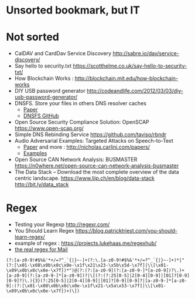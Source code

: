 Unsorted bookmark, but IT
=========================

# Not sorted
* CalDAV and CardDav Service Discovery http://sabre.io/dav/service-discovery/
* Say hello to security.txt https://scotthelme.co.uk/say-hello-to-security-txt/
* How Blockchain Works : http://blockchain.mit.edu/how-blockchain-works
* DIY USB password generator http://codeandlife.com/2012/03/03/diy-usb-password-generator/
* DNSFS. Store your files in others DNS resolver caches
	* [Paper](https://blog.benjojo.co.uk/post/dns-filesystem-true-cloud-storage-dnsfs)
	* [DNSFS GitHub](https://github.com/benjojo/dnsfs)
* Open Source Security Compliance Solution: OpenSCAP https://www.open-scap.org/
* Simple DNS Rebinding Service https://github.com/taviso/rbndr
* Audio Adversarial Examples: Targeted Attacks on Speech-to-Text
	* [Paper](https://arxiv.org/abs/1801.01944) and more : http://nicholas.carlini.com/papers/
	* [Examples](http://nicholas.carlini.com/code/audio_adversarial_examples/)
* Open Source CAN Network Analysis: BUSMASTER https://n0where.net/open-source-can-network-analysis-busmaster
* The Data Stack – Download the most complete overview of the data centric landscape. https://www.liip.ch/en/blog/data-stack http://bit.ly/data_stack

# Regex
* Testing your Regexp http://regexr.com/
* You Should Learn Regex https://blog.patricktriest.com/you-should-learn-regex/
* example of regex : https://projects.lukehaas.me/regexhub/
* [the real regex for Mail](https://emailregex.com)
```
(?:[a-z0-9!#$%&'*+/=?^_`{|}~-]+(?:\.[a-z0-9!#$%&'*+/=?^_`{|}~-]+)*|"(?:[\x01-\x08\x0b\x0c\x0e-\x1f\x21\x23-\x5b\x5d-\x7f]|\\[\x01-\x09\x0b\x0c\x0e-\x7f])*")@(?:(?:[a-z0-9](?:[a-z0-9-]*[a-z0-9])?\.)+[a-z0-9](?:[a-z0-9-]*[a-z0-9])?|\[(?:(?:25[0-5]|2[0-4][0-9]|[01]?[0-9][0-9]?)\.){3}(?:25[0-5]|2[0-4][0-9]|[01]?[0-9][0-9]?|[a-z0-9-]*[a-z0-9]:(?:[\x01-\x08\x0b\x0c\x0e-\x1f\x21-\x5a\x53-\x7f]|\\[\x01-\x09\x0b\x0c\x0e-\x7f])+)\])
```
